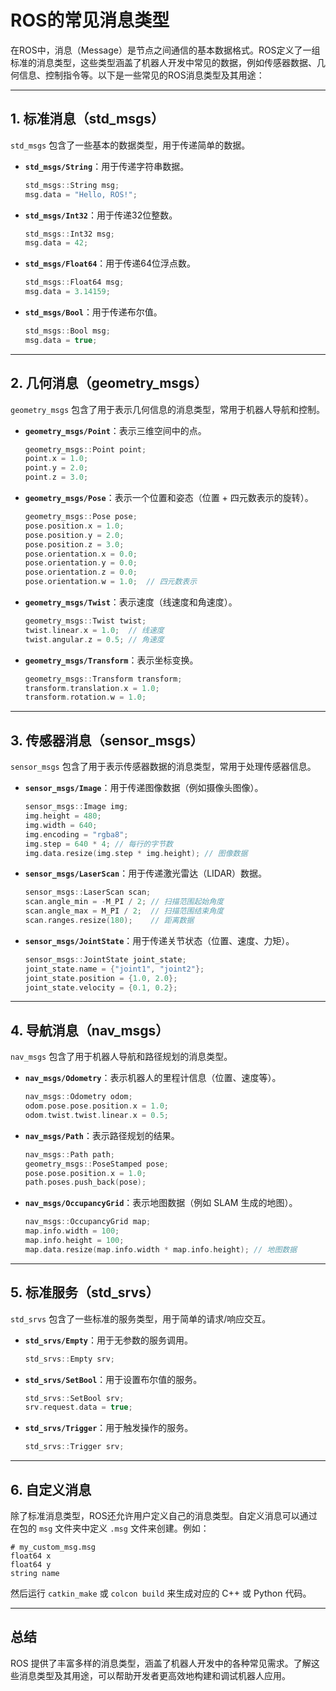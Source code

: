 # ROS的常见消息类型

在ROS中，消息（Message）是节点之间通信的基本数据格式。ROS定义了一组标准的消息类型，这些类型涵盖了机器人开发中常见的数据，例如传感器数据、几何信息、控制指令等。以下是一些常见的ROS消息类型及其用途：

---

## **1. 标准消息（std_msgs）**

`std_msgs` 包含了一些基本的数据类型，用于传递简单的数据。

- **`std_msgs/String`**：用于传递字符串数据。
  
  ```cpp
  std_msgs::String msg;
  msg.data = "Hello, ROS!";
  ```

- **`std_msgs/Int32`**：用于传递32位整数。
  
  ```cpp
  std_msgs::Int32 msg;
  msg.data = 42;
  ```

- **`std_msgs/Float64`**：用于传递64位浮点数。
  
  ```cpp
  std_msgs::Float64 msg;
  msg.data = 3.14159;
  ```

- **`std_msgs/Bool`**：用于传递布尔值。
  
  ```cpp
  std_msgs::Bool msg;
  msg.data = true;
  ```

---

## **2. 几何消息（geometry_msgs）**

`geometry_msgs` 包含了用于表示几何信息的消息类型，常用于机器人导航和控制。

- **`geometry_msgs/Point`**：表示三维空间中的点。

  ```cpp
  geometry_msgs::Point point;
  point.x = 1.0;
  point.y = 2.0;
  point.z = 3.0;
  ```

- **`geometry_msgs/Pose`**：表示一个位置和姿态（位置 + 四元数表示的旋转）。

  ```cpp
  geometry_msgs::Pose pose;
  pose.position.x = 1.0;
  pose.position.y = 2.0;
  pose.position.z = 3.0;
  pose.orientation.x = 0.0;
  pose.orientation.y = 0.0;
  pose.orientation.z = 0.0;
  pose.orientation.w = 1.0;  // 四元数表示
  ```

- **`geometry_msgs/Twist`**：表示速度（线速度和角速度）。

  ```cpp
  geometry_msgs::Twist twist;
  twist.linear.x = 1.0;  // 线速度
  twist.angular.z = 0.5; // 角速度
  ```

- **`geometry_msgs/Transform`**：表示坐标变换。

  ```cpp
  geometry_msgs::Transform transform;
  transform.translation.x = 1.0;
  transform.rotation.w = 1.0;
  ```

---

## **3. 传感器消息（sensor_msgs）**

`sensor_msgs` 包含了用于表示传感器数据的消息类型，常用于处理传感器信息。

- **`sensor_msgs/Image`**：用于传递图像数据（例如摄像头图像）。

  ```cpp
  sensor_msgs::Image img;
  img.height = 480;
  img.width = 640;
  img.encoding = "rgba8";
  img.step = 640 * 4; // 每行的字节数
  img.data.resize(img.step * img.height); // 图像数据
  ```

- **`sensor_msgs/LaserScan`**：用于传递激光雷达（LIDAR）数据。

  ```cpp
  sensor_msgs::LaserScan scan;
  scan.angle_min = -M_PI / 2; // 扫描范围起始角度
  scan.angle_max = M_PI / 2;  // 扫描范围结束角度
  scan.ranges.resize(180);    // 距离数据
  ```

- **`sensor_msgs/JointState`**：用于传递关节状态（位置、速度、力矩）。

  ```cpp
  sensor_msgs::JointState joint_state;
  joint_state.name = {"joint1", "joint2"};
  joint_state.position = {1.0, 2.0};
  joint_state.velocity = {0.1, 0.2};
  ```

---

## **4. 导航消息（nav_msgs）**

`nav_msgs` 包含了用于机器人导航和路径规划的消息类型。

- **`nav_msgs/Odometry`**：表示机器人的里程计信息（位置、速度等）。

  ```cpp
  nav_msgs::Odometry odom;
  odom.pose.pose.position.x = 1.0;
  odom.twist.twist.linear.x = 0.5;
  ```

- **`nav_msgs/Path`**：表示路径规划的结果。

  ```cpp
  nav_msgs::Path path;
  geometry_msgs::PoseStamped pose;
  pose.pose.position.x = 1.0;
  path.poses.push_back(pose);
  ```

- **`nav_msgs/OccupancyGrid`**：表示地图数据（例如 SLAM 生成的地图）。

  ```cpp
  nav_msgs::OccupancyGrid map;
  map.info.width = 100;
  map.info.height = 100;
  map.data.resize(map.info.width * map.info.height); // 地图数据
  ```

---

## **5. 标准服务（std_srvs）**

`std_srvs` 包含了一些标准的服务类型，用于简单的请求/响应交互。

- **`std_srvs/Empty`**：用于无参数的服务调用。

  ```cpp
  std_srvs::Empty srv;
  ```

- **`std_srvs/SetBool`**：用于设置布尔值的服务。

  ```cpp
  std_srvs::SetBool srv;
  srv.request.data = true;
  ```

- **`std_srvs/Trigger`**：用于触发操作的服务。

  ```cpp
  std_srvs::Trigger srv;
  ```

---

## **6. 自定义消息**

除了标准消息类型，ROS还允许用户定义自己的消息类型。自定义消息可以通过在包的 `msg` 文件夹中定义 `.msg` 文件来创建。例如：

```plaintext
# my_custom_msg.msg
float64 x
float64 y
string name
```

然后运行 `catkin_make` 或 `colcon build` 来生成对应的 C++ 或 Python 代码。

---

## **总结**

ROS 提供了丰富多样的消息类型，涵盖了机器人开发中的各种常见需求。了解这些消息类型及其用途，可以帮助开发者更高效地构建和调试机器人应用。
